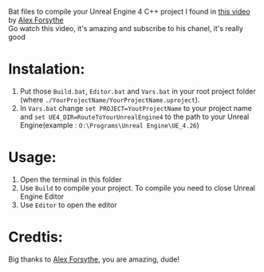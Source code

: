 Bat files to compile your Unreal Engine 4 C++ project I found in [this video](https://www.youtube.com/watch?v=94FvzO1HVzY&t=1326s&ab_channel=AlexForsythe) by [Alex Forsythe](https://www.youtube.com/user/wasabimilkshake)   
Go watch this video, it's amazing and subscribe to his chanel, it's really good  


# Instalation:
1. Put those `Build.bat`, `Editor.bat` and `Vars.bat` in your root project folder (where `./YourProjectName/YourProjectName.uproject`).
2. In `Vars.bat` change `set PROJECT=YoutProjectName` to your project name and `set UE4_DIR=RouteToYourUnrealEngine4` to the path to your Unreal Engine(example : `O:\Programs\Unreal Engine\UE_4.26`)


# Usage:
1. Open the terminal in this folder
2. Use `Build` to compile your project. To compile you need to close Unreal Engine Editor
2. Use `Editor` to open the editor

# Credtis:
Big thanks to [Alex Forsythe](https://www.youtube.com/user/wasabimilkshake), you are amazing, dude!
